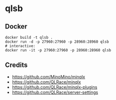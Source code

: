 # qlsb

## Docker
```
docker build -t qlsb .
docker run -d -p 27960:27960 -p 28960:28960 qlsb
# interactive:
docker run -it -p 27960:27960 -p 28960:28960 qlsb
```

## Credits
- https://github.com/MinoMino/minqlx
- https://github.com/QLRace/minqlx
- https://github.com/QLRace/minqlx-plugins
- https://github.com/QLRace/server-settings